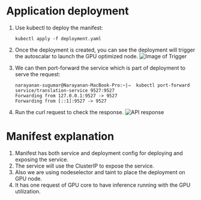 #  Application  deployment

1. Use kubectl  to deploy the manifest:
	```
	kubectl apply -f deployment.yaml
	```
2. Once the  deployment is created, you can see the deployment will trigger the autoscalar to launch the  GPU  optimized  node.
![Image of Trigger](https://photos.google.com/share/AF1QipOTinms5oNu1eGAPQWvivDaYyjVqOCVUhNEMUlsA42GlDg021GhWz655U-QNYc5Fg?key=Vk9vNW1lc3hEb21GMXhkb1p5UkMyV3laZ0tUb2Vn)

3. We  can  then port-forward the service which is part of deployment  to serve the request:
	```
	narayanan-sugumar@Narayanan-MacBook-Pro:~|⇒  kubectl port-forward service/translation-service 9527:9527
	Forwarding from 127.0.0.1:9527 -> 9527
	Forwarding from [::1]:9527 -> 9527
	```
4. Run the curl request to check  the response.
![API response](https://photos.app.goo.gl/9i3iTnfvNFqnYvRz8)


#  Manifest explanation

1. Manifest has  both  service and  deployment  config  for deploying and  exposing the  service.
2. The service  will  use the ClusterIP to expose  the  service.
3. Also we  are  using  nodeselector  and taint to place the deployment on GPU node.
4. It   has one request  of GPU core to have  inference running with the  GPU utilization.